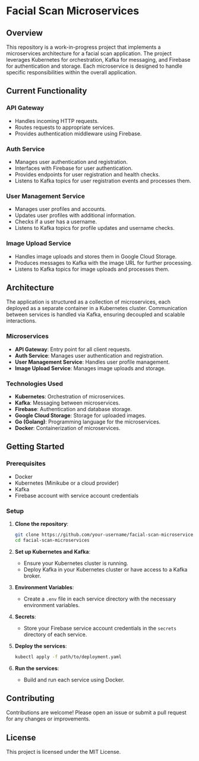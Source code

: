 # Facial Scan Microservices

## Overview

This repository is a work-in-progress project that implements a microservices architecture for a facial scan application. The project leverages Kubernetes for orchestration, Kafka for messaging, and Firebase for authentication and storage. Each microservice is designed to handle specific responsibilities within the overall application.

## Current Functionality

### API Gateway
- Handles incoming HTTP requests.
- Routes requests to appropriate services.
- Provides authentication middleware using Firebase.

### Auth Service
- Manages user authentication and registration.
- Interfaces with Firebase for user authentication.
- Provides endpoints for user registration and health checks.
- Listens to Kafka topics for user registration events and processes them.

### User Management Service
- Manages user profiles and accounts.
- Updates user profiles with additional information.
- Checks if a user has a username.
- Listens to Kafka topics for profile updates and username checks.

### Image Upload Service
- Handles image uploads and stores them in Google Cloud Storage.
- Produces messages to Kafka with the image URL for further processing.
- Listens to Kafka topics for image uploads and processes them.


## Architecture

The application is structured as a collection of microservices, each deployed as a separate container in a Kubernetes cluster. Communication between services is handled via Kafka, ensuring decoupled and scalable interactions.

### Microservices

- **API Gateway**: Entry point for all client requests.
- **Auth Service**: Manages user authentication and registration.
- **User Management Service**: Handles user profile management.
- **Image Upload Service**: Manages image uploads and storage.

### Technologies Used

- **Kubernetes**: Orchestration of microservices.
- **Kafka**: Messaging between microservices.
- **Firebase**: Authentication and database storage.
- **Google Cloud Storage**: Storage for uploaded images.
- **Go (Golang)**: Programming language for the microservices.
- **Docker**: Containerization of microservices.

## Getting Started

### Prerequisites

- Docker
- Kubernetes (Minikube or a cloud provider)
- Kafka
- Firebase account with service account credentials

### Setup

1. **Clone the repository**:

    ```sh
    git clone https://github.com/your-username/facial-scan-microservices.git
    cd facial-scan-microservices
    ```

2. **Set up Kubernetes and Kafka**:
    - Ensure your Kubernetes cluster is running.
    - Deploy Kafka in your Kubernetes cluster or have access to a Kafka broker.

3. **Environment Variables**:
    - Create a `.env` file in each service directory with the necessary environment variables.

4. **Secrets**:
    - Store your Firebase service account credentials in the `secrets` directory of each service.

5. **Deploy the services**:

    ```sh
    kubectl apply -f path/to/deployment.yaml
    ```

6. **Run the services**:
    - Build and run each service using Docker.

## Contributing

Contributions are welcome! Please open an issue or submit a pull request for any changes or improvements.

## License

This project is licensed under the MIT License.
